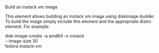 Build an instack vm image

This element allows building an instack vm image using diskimage-builder. To build
the image simply include this element and the appropriate distro element.
For example:

disk-image-create -a amd64 -o instack \
    --image-size 30 \
    fedora instack-vm